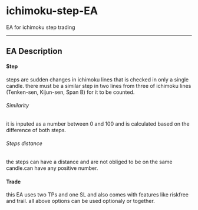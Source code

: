 # ichimoku-step-EA
EA for ichimoku step trading

------------------------------
## EA Description


#### Step

steps are sudden changes in ichimoku lines that is checked in only a single candle.
there must be a similar step in two lines from three of ichimoku lines (Tenken-sen, Kijun-sen, Span B) for it to be counted.

###### Similarity
it is inputed as a number between 0 and 100 and is calculated based on the difference of both steps.

###### Steps distance
the steps can have a distance and are not obliged to be on the same candle.can have any positive number.

#### Trade
this EA uses two TPs and one SL and also comes with features like riskfree and trail.
all above options can be used optionaly or together.